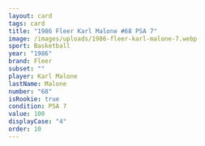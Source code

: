 ```yaml
---
layout: card
tags: card
title: "1986 Fleer Karl Malone #68 PSA 7"
image: /images/uploads/1986-fleer-karl-malone-7.webp
sport: Basketball
year: "1986"
brand: Fleer
subset: ""
player: Karl Malone
lastName: Malone
number: "68"
isRookie: true
condition: PSA 7
value: 100
displayCase: "4"
order: 10
---
```

